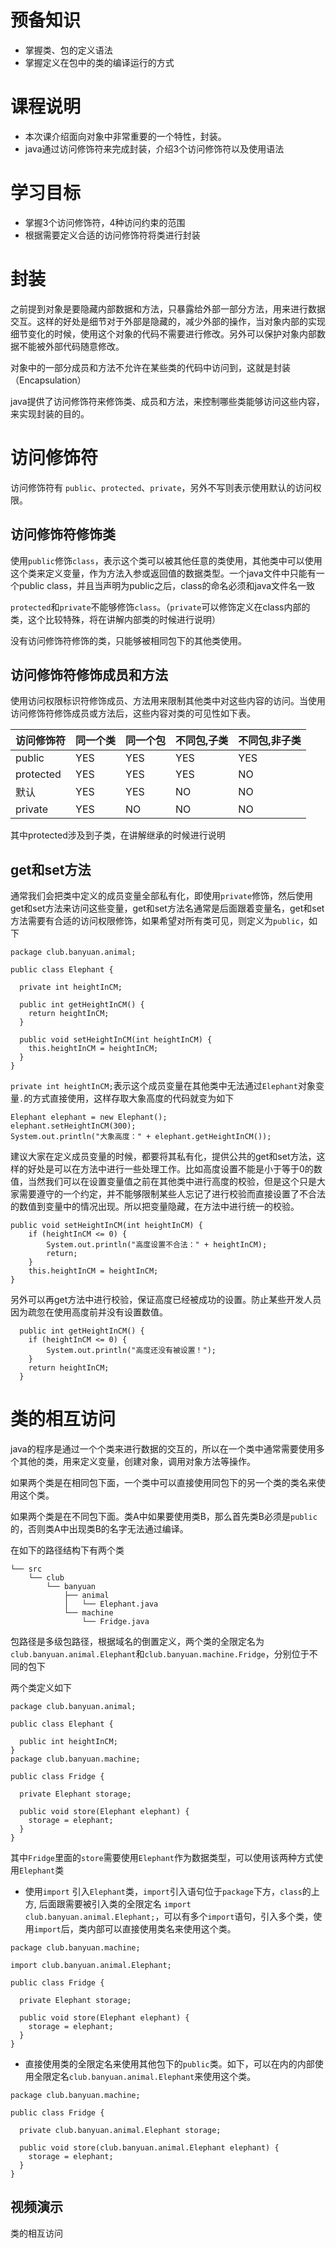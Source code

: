 # 预备知识

* 掌握类、包的定义语法
* 掌握定义在包中的类的编译运行的方式

# 课程说明

* 本次课介绍面向对象中非常重要的一个特性，封装。
* java通过访问修饰符来完成封装，介绍3个访问修饰符以及使用语法

# 学习目标

- 掌握3个访问修饰符，4种访问约束的范围
- 根据需要定义合适的访问修饰符将类进行封装

# 封装 

之前提到对象是要隐藏内部数据和方法，只暴露给外部一部分方法，用来进行数据交互。这样的好处是细节对于外部是隐藏的，减少外部的操作，当对象内部的实现细节变化的时候，使用这个对象的代码不需要进行修改。另外可以保护对象内部数据不能被外部代码随意修改。

对象中的一部分成员和方法不允许在某些类的代码中访问到，这就是封装（Encapsulation）

java提供了访问修饰符来修饰类、成员和方法，来控制哪些类能够访问这些内容，来实现封装的目的。

# 访问修饰符

访问修饰符有 `public`、`protected`、`private`，另外不写则表示使用默认的访问权限。

## 访问修饰符修饰类

使用`public`修饰`class`，表示这个类可以被其他任意的类使用，其他类中可以使用这个类来定义变量，作为方法入参或返回值的数据类型。一个java文件中只能有一个public class，并且当声明为public之后，class的命名必须和java文件名一致

`protected`和`private`不能够修饰`class`。（`private`可以修饰定义在class内部的类，这个比较特殊，将在讲解内部类的时候进行说明）

没有访问修饰符修饰的类，只能够被相同包下的其他类使用。

## 访问修饰符修饰成员和方法

使用访问权限标识符修饰成员、方法用来限制其他类中对这些内容的访问。当使用访问修饰符修饰成员或方法后，这些内容对类的可见性如下表。

| 访问修饰符 | 同一个类 | 同一个包 | 不同包,子类 | 不同包,非子类 |
| ---------- | -------- | -------- | ----------- | ------------- |
| public     | YES      | YES      | YES         | YES           |
| protected  | YES      | YES      | YES         | NO            |
| 默认       | YES      | YES      | NO          | NO            |
| private    | YES      | NO       | NO          | NO            |

其中protected涉及到子类，在讲解继承的时候进行说明

## get和set方法

通常我们会把类中定义的成员变量全部私有化，即使用`private`修饰，然后使用get和set方法来访问这些变量，get和set方法名通常是后面跟着变量名，get和set方法需要有合适的访问权限修饰，如果希望对所有类可见，则定义为`public`，如下

```
package club.banyuan.animal;

public class Elephant {

  private int heightInCM;

  public int getHeightInCM() {
    return heightInCM;
  }

  public void setHeightInCM(int heightInCM) {
    this.heightInCM = heightInCM;
  }
}
```

`private int heightInCM;`表示这个成员变量在其他类中无法通过`Elephant`对象变量`.`的方式直接使用，这样存取大象高度的代码就变为如下

```
Elephant elephant = new Elephant();
elephant.setHeightInCM(300);
System.out.println("大象高度：" + elephant.getHeightInCM());
```

建议大家在定义成员变量的时候，都要将其私有化，提供公共的get和set方法，这样的好处是可以在方法中进行一些处理工作。比如高度设置不能是小于等于0的数值，当然我们可以在设置变量值之前在其他类中进行高度的校验，但是这个只是大家需要遵守的一个约定，并不能够限制某些人忘记了进行校验而直接设置了不合法的数值到变量中的情况出现。所以把变量隐藏，在方法中进行统一的校验。

```
public void setHeightInCM(int heightInCM) {
    if (heightInCM <= 0) {
        System.out.println("高度设置不合法：" + heightInCM);
        return;
    }
    this.heightInCM = heightInCM;
}
```

另外可以再get方法中进行校验，保证高度已经被成功的设置。防止某些开发人员因为疏忽在使用高度前并没有设置数值。

```
  public int getHeightInCM() {
    if (heightInCM <= 0) {
        System.out.println("高度还没有被设置！");
    }
    return heightInCM;
  }
```

# 类的相互访问

java的程序是通过一个个类来进行数据的交互的，所以在一个类中通常需要使用多个其他的类，用来定义变量，创建对象，调用对象方法等操作。

如果两个类是在相同包下面，一个类中可以直接使用同包下的另一个类的类名来使用这个类。

如果两个类是在不同包下面。类A中如果要使用类B，那么首先类B必须是`public`的，否则类A中出现类B的名字无法通过编译。

在如下的路径结构下有两个类

```
└── src
    └── club
        └── banyuan
            ├── animal
            │   └── Elephant.java
            └── machine
                └── Fridge.java
```

包路径是多级包路径，根据域名的倒置定义，两个类的全限定名为`club.banyuan.animal.Elephant`和`club.banyuan.machine.Fridge`，分别位于不同的包下

两个类定义如下

```
package club.banyuan.animal;

public class Elephant {

  public int heightInCM;
}
package club.banyuan.machine;

public class Fridge {

  private Elephant storage;

  public void store(Elephant elephant) {
    storage = elephant;
  }
}
```

其中`Fridge`里面的`store`需要使用`Elephant`作为数据类型，可以使用该两种方式使用`Elephant`类

- 使用`import` 引入`Elephant`类，`import`引入语句位于`package`下方，`class`的上方, 后面跟需要被引入类的全限定名 `import club.banyuan.animal.Elephant;`，可以有多个`import`语句，引入多个类，使用`import`后，类内部可以直接使用类名来使用这个类。

```
package club.banyuan.machine;

import club.banyuan.animal.Elephant;

public class Fridge {

  private Elephant storage;

  public void store(Elephant elephant) {
    storage = elephant;
  }
}
```

- 直接使用类的全限定名来使用其他包下的`public`类。如下，可以在内的内部使用全限定名`club.banyuan.animal.Elephant`来使用这个类。

```
package club.banyuan.machine;

public class Fridge {

  private club.banyuan.animal.Elephant storage;

  public void store(club.banyuan.animal.Elephant elephant) {
    storage = elephant;
  }
}
```

## 视频演示

类的相互访问